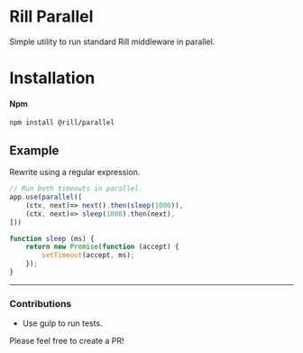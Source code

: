 # Rill Parallel
Simple utility to run standard Rill middleware in parallel.

# Installation

#### Npm
```console
npm install @rill/parallel
```

## Example

Rewrite using a regular expression.

```js
// Run both timeouts in parallel.
app.use(parallel([
	(ctx, next)=> next().then(sleep(1000)),
	(ctx, next)=> sleep(1000).then(next),
]))

function sleep (ms) {
	return new Promise(function (accept) {
		setTimeout(accept, ms);
	});
}
```

---

### Contributions

* Use gulp to run tests.

Please feel free to create a PR!
